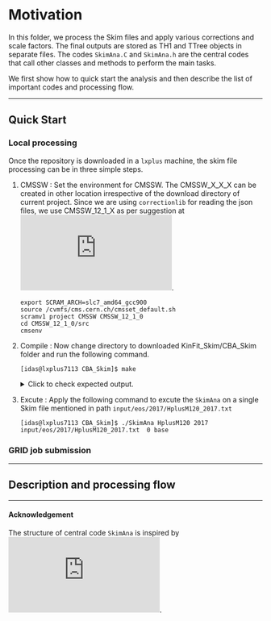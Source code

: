 # Motivation

In this folder, we process the Skim files and apply various corrections and scale factors. 
The final outputs are stored as TH1 and TTree objects in separate files.
The codes `SkimAna.C` and `SkimAna.h` are the central codes that call other classes and methods to perform the main tasks.

We first show how to quick start the analysis and then describe the list of important codes and processing flow.

---
## Quick Start

### Local processing

Once the repository is downloaded in a `lxplus` machine, the skim file processing can be in three simple steps.

1. CMSSW : Set the environment for CMSSW. The CMSSW_X_X_X can be created in other location irrespective of the download directory of current project. Since we are using `correctionlib` for reading the json files, we use CMSSW_12_1_X as per suggestion at ![link](https://cms-nanoaod.github.io/correctionlib/install.html#inside-cmssw). 

   ```console
   export SCRAM_ARCH=slc7_amd64_gcc900
   source /cvmfs/cms.cern.ch/cmsset_default.sh
   scramv1 project CMSSW CMSSW_12_1_0
   cd CMSSW_12_1_0/src
   cmsenv
   ```

2. Compile : Now change directory to downloaded KinFit_Skim/CBA_Skim folder and run the following command.
   ```console
   [idas@lxplus7113 CBA_Skim]$ make
   ```

   <details>
         <summary markdown="span"> Click to check expected output.</summary>

   
   
        ```console
   
         g++ -fPIC -g  -c `root-config --libs` -I`root-config --incdir` -std=c++17 -D STANDALONE src/FactorizedJetCorrector.cpp -o src/FactorizedJetCorrector.o
         g++ -fPIC -g  -c `root-config --libs` -I`root-config --incdir` -std=c++17 -D STANDALONE src/JetCorrectorParameters.cpp -o src/JetCorrectorParameters.o
         g++ -fPIC -g  -c `root-config --libs` -I`root-config --incdir` -std=c++17 -D STANDALONE src/SimpleJetCorrector.cpp -o src/SimpleJetCorrector.o
         g++ -fPIC -g  -c `root-config --libs` -I`root-config --incdir` -std=c++17 -D STANDALONE src/JetCorrectionUncertainty.cpp -o src/JetCorrectionUncertainty.o 
         g++ -fPIC -g  -c `root-config --libs` -I`root-config --incdir` -std=c++17 -D STANDALONE src/SimpleJetCorrectionUncertainty.cpp -o src/SimpleJetCorrectionUncertainty.o
         g++ -fPIC -g  -c `root-config --libs` -I`root-config --incdir` -std=c++17 -D STANDALONE src/JECvariation.cpp -o src/JECvariation.o
         g++ -fPIC -g  -c `root-config --libs` -I`root-config --incdir` -std=c++17 -D STANDALONE src/JetResolutionObject.cc -o src/JetResolutionObject.o
         g++ -fPIC -g  -c `root-config --libs` -I`root-config --incdir` -std=c++17 -D STANDALONE src/JetResolution.cc -o src/JetResolution.o
         g++ -fPIC -g  -c -I`root-config --incdir` -std=c++17 -D STANDALONE src/EventTree.cpp -o src/EventTree.o
         g++ -fPIC -g  -c -I`root-config --incdir` -std=c++17 -D STANDALONE src/Selector.cpp -o src/Selector.o
         g++ -fPIC -g  -c -I`root-config --incdir` -std=c++17 -D STANDALONE src/EventPick.cpp -o src/EventPick.o
         g++ -fPIC -g  -c `root-config --libs` -I`root-config --incdir` -std=c++17 -D STANDALONE src/RoccoR.cc -o src/RoccoR.o
         g++ -fPIC -g  -c -I`root-config --incdir` -std=c++17 -D STANDALONE src/PUReweight.cpp -o src/PUReweight.o
         g++ -fPIC -g  -c -I`root-config --incdir` -std=c++17 -D STANDALONE src/BTagCalibrationStandalone.cpp -o src/BTagCalibrationStandalone.o
         g++ -fPIC -g  -o SkimAna `correction config --cflags --ldflags --rpath` `root-config --libs` -I`root-config --incdir` -I/cvmfs/cms.cern.ch/slc7_amd64_gcc900/cms/cmssw/CMSSW_12_1_0/src -L/cvmfs/cms.cern.ch/slc7_amd64_gcc900/cms/cmssw/CMSSW_12_1_0/lib/slc7_amd64_gcc900 -std=c++17 -D STANDALONE src/EventTree.o src/EventPick.o src/Selector.o  src/PUReweight.o src/BTagCalibrationStandalone.o src/Utils.cc src/FactorizedJetCorrector.o src/JetCorrectorParameters.o src/SimpleJetCorrector.o src/JetCorrectionUncertainty.o src/SimpleJetCorrectionUncertainty.o src/JECvariation.o src/RoccoR.o src/JetResolution.cc src/JetResolutionObject.cc SkimAna.C -lPhysicsToolsKinFitter -lEG -lProof
         ```

   </details>



3. Excute : Apply the following command to excute the `SkimAna` on a single Skim file mentioned in path `input/eos/2017/HplusM120_2017.txt`
   ```console
   [idas@lxplus7113 CBA_Skim]$ ./SkimAna HplusM120 2017 input/eos/2017/HplusM120_2017.txt  0 base
   ```

### GRID job submission

---
## Description and processing flow



---
#### Acknowledgement

The structure of central code `SkimAna` is inspired by ![h1Analysis](https://root.cern/doc/master/h1analysis_8C.html).
